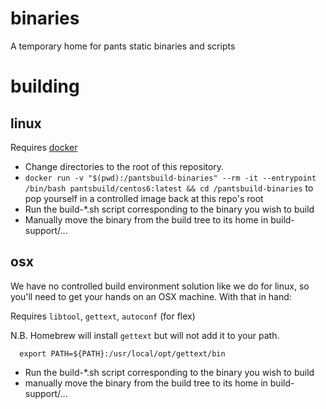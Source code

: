 binaries
========

A temporary home for pants static binaries and scripts

building
========

linux
-----

Requires [docker](https://www.docker.com/)

+ Change directories to the root of this repository.
+ `docker run -v "$(pwd):/pantsbuild-binaries" --rm -it --entrypoint /bin/bash pantsbuild/centos6:latest && cd /pantsbuild-binaries` to pop yourself in a controlled image back at this repo's root
+ Run the build-\*.sh script corresponding to the binary you wish to build
+ Manually move the binary from the build tree to its home in build-support/...

osx
---

We have no controlled build environment solution like we do for linux, so you'll need to get your hands on an OSX machine.  With that in hand:

Requires `libtool`, `gettext`, `autoconf` (for flex)

N.B. Homebrew will install `gettext` but will not add it to your path.

      export PATH=${PATH}:/usr/local/opt/gettext/bin

+ Run the build-\*.sh script corresponding to the binary you wish to build
+ manually move the binary from the build tree to its home in build-support/...
